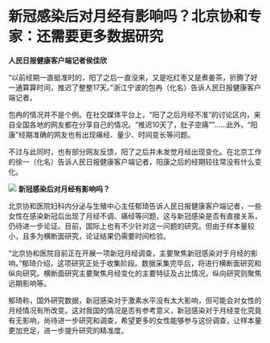# 新冠感染后对月经有影响吗？北京协和专家：还需要更多数据研究

**人民日报健康客户端记者侯佳欣**

“以前经期一直挺准时的，阳了之后一直没来，又是吃红枣又是煮姜茶，折腾了好一通算算时间，推迟了整整17天。”浙江宁波的包冉（化名）告诉人民日报健康客户端记者。

包冉的情况并不是个例。在社交媒体平台上，“阳了之后月经不准”的讨论区内，来自全国各地的网友都在分享自己的情况。“推迟10天了，肚子空痛””……此外，“阳康”经期准确的网友也有出现痛经、量少、时间变长等问题。

不过与此同时，也有部分网友反馈，阳了之后并未发觉月经出现变化。在北京工作的徐一（化名）告诉人民日报健康客户端记者，阳康之后的经期较往常没有什么变化。

![](https://inews.gtimg.com/newsapp_bt/0/15623977379/1000)
**新冠感染后对月经有影响吗？**

北京协和医院妇科内分泌与生殖中心主任郁琦告诉人民日报健康客户端记者，一些女性在感染新冠后出现了月经不调、痛经等问题，这与新冠感染是否有直接关系，仍待进一步论证。目前，国际上也有不少针对这一问题的研究。但由于样本量较小，且多为横断面研究，论证结果仍需要时间检验。

“北京协和医院目前正在开展一项新冠月经调查，主要聚焦新冠感染对于月经的影响。”郁琦介绍，这项研究正处于收集阶段。数据采集完毕后，将进行横断面研究和纵向研究。横断面研究主要聚焦月经变化的主要特征及占比情况，纵向研究则聚焦远期影响等。

郁琦称，国外研究数据，新冠感染对于激素水平没有太大影响，但可能会对女性的月经情况有所改变。这对我国的情况是否有参考意义，新冠感染对于月经变化究竟有无影响，尚待进一步研究和调查，希望更多的女性能够参与这份调查，让样本量更加充足，进一步提升研究的精准度。

